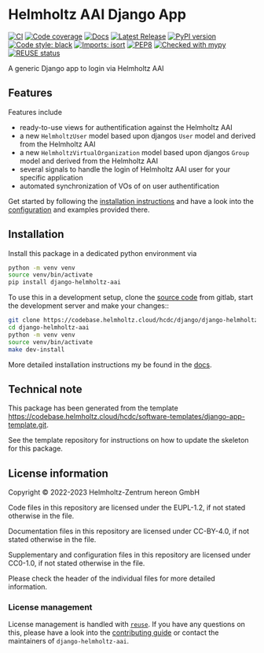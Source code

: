 <!--
SPDX-FileCopyrightText: 2022-2023 Helmholtz-Zentrum hereon GmbH

SPDX-License-Identifier: CC-BY-4.0
-->

# Helmholtz AAI Django App

[![CI](https://codebase.helmholtz.cloud/hcdc/django/django-helmholtz-aai/badges/main/pipeline.svg)](https://codebase.helmholtz.cloud/hcdc/django/django-helmholtz-aai/-/pipelines?page=1&scope=all&ref=main)
[![Code coverage](https://codebase.helmholtz.cloud/hcdc/django/django-helmholtz-aai/badges/main/coverage.svg)](https://codebase.helmholtz.cloud/hcdc/django/django-helmholtz-aai/-/graphs/main/charts)
[![Docs](https://readthedocs.org/projects/django-helmholtz-aai/badge/?version=latest)](https://django-helmholtz-aai.readthedocs.io/en/latest/)
[![Latest Release](https://codebase.helmholtz.cloud/hcdc/django/django-helmholtz-aai/-/badges/release.svg)](https://codebase.helmholtz.cloud/hcdc/django/django-helmholtz-aai)
[![PyPI version](https://img.shields.io/pypi/v/django-helmholtz-aai.svg)](https://pypi.python.org/pypi/django-helmholtz-aai/)
[![Code style: black](https://img.shields.io/badge/code%20style-black-000000.svg)](https://github.com/psf/black)
[![Imports: isort](https://img.shields.io/badge/%20imports-isort-%231674b1?style=flat&labelColor=ef8336)](https://pycqa.github.io/isort/)
[![PEP8](https://img.shields.io/badge/code%20style-pep8-orange.svg)](https://www.python.org/dev/peps/pep-0008/)
[![Checked with mypy](http://www.mypy-lang.org/static/mypy_badge.svg)](http://mypy-lang.org/)
[![REUSE status](https://api.reuse.software/badge/codebase.helmholtz.cloud/hcdc/django/django-helmholtz-aai)](https://api.reuse.software/info/codebase.helmholtz.cloud/hcdc/django/django-helmholtz-aai)


A generic Django app to login via Helmholtz AAI

## Features

Features include

- ready-to-use views for authentification against the Helmholtz AAI
- a new `HelmholtzUser` model based upon djangos `User` model and derived
  from the Helmholtz AAI
- a new `HelmholtzVirtualOrganization` model based upon djangos
  `Group` model and derived from the Helmholtz AAI
- several signals to handle the login of Helmholtz AAI user for your specific
  application
- automated synchronization of VOs of on user authentification

Get started by following the [installation instructions][install] and have a look into
the [configuration][config] and examples provided there.


[install]: https://django-helmholtz-aai.readthedocs.io/en/latest/installation.html
[config]: https://django-helmholtz-aai.readthedocs.io/en/latest/configuration.html



## Installation

Install this package in a dedicated python environment via

```bash
python -m venv venv
source venv/bin/activate
pip install django-helmholtz-aai
```

To use this in a development setup, clone the [source code][source code] from
gitlab, start the development server and make your changes::

```bash
git clone https://codebase.helmholtz.cloud/hcdc/django/django-helmholtz-aai
cd django-helmholtz-aai
python -m venv venv
source venv/bin/activate
make dev-install
```

More detailed installation instructions my be found in the [docs][docs].


[source code]: https://codebase.helmholtz.cloud/hcdc/django/django-helmholtz-aai
[docs]: https://django-helmholtz-aai.readthedocs.io/en/latest/installation.html

## Technical note

This package has been generated from the template
https://codebase.helmholtz.cloud/hcdc/software-templates/django-app-template.git.

See the template repository for instructions on how to update the skeleton for
this package.


## License information

Copyright © 2022-2023 Helmholtz-Zentrum hereon GmbH



Code files in this repository are licensed under the
EUPL-1.2, if not stated otherwise
in the file.

Documentation files in this repository are licensed under CC-BY-4.0, if not stated otherwise in the file.

Supplementary and configuration files in this repository are licensed
under CC0-1.0, if not stated otherwise
in the file.

Please check the header of the individual files for more detailed
information.



### License management

License management is handled with [``reuse``](https://reuse.readthedocs.io/).
If you have any questions on this, please have a look into the
[contributing guide][contributing] or contact the maintainers of
`django-helmholtz-aai`.

[contributing]: https://django-helmholtz-aai.readthedocs.io/en/latest/contributing.html
